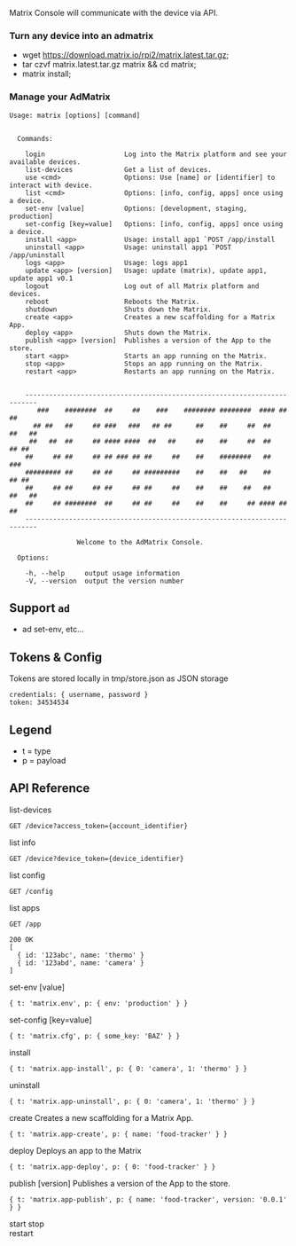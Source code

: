 Matrix Console will communicate with the device via API.

### Turn any device into an admatrix

* wget https://download.matrix.io/rpi2/matrix.latest.tar.gz;
* tar czvf matrix.latest.tar.gz matrix && cd matrix;
* matrix install;


### Manage your AdMatrix

```
Usage: matrix [options] [command]


  Commands:

    login                    Log into the Matrix platform and see your available devices.
    list-devices             Get a list of devices.
    use <cmd>                Options: Use [name] or [identifier] to interact with device.
    list <cmd>               Options: [info, config, apps] once using a device.
    set-env [value]          Options: [development, staging, production]
    set-config [key=value]   Options: [info, config, apps] once using a device.
    install <app>            Usage: install app1 `POST /app/install 
    uninstall <app>          Usage: uninstall app1 `POST /app/uninstall
    logs <app>               Usage: logs app1
    update <app> [version]   Usage: update (matrix), update app1, update app1 v0.1
    logout                   Log out of all Matrix platform and devices.
    reboot                   Reboots the Matrix.
    shutdown                 Shuts down the Matrix.
    create <app>             Creates a new scaffolding for a Matrix App.
    deploy <app>             Shuts down the Matrix.
    publish <app> [version]  Publishes a version of the App to the store.
    start <app>              Starts an app running on the Matrix.
    stop <app>               Stops an app running on the Matrix.
    restart <app>            Restarts an app running on the Matrix.


	-------------------------------------------------------------------------
	   ###    ########  ##     ##    ###    ######## ########  #### ##     ##
	  ## ##   ##     ## ###   ###   ## ##      ##    ##     ##  ##   ##   ##
	 ##   ##  ##     ## #### ####  ##   ##     ##    ##     ##  ##    ## ##
	##     ## ##     ## ## ### ## ##     ##    ##    ########   ##     ###
	######### ##     ## ##     ## #########    ##    ##   ##    ##    ## ##
	##     ## ##     ## ##     ## ##     ##    ##    ##    ##   ##   ##   ##
	##     ## ########  ##     ## ##     ##    ##    ##     ## #### ##     ##
	-------------------------------------------------------------------------

			     Welcome to the AdMatrix Console.

  Options:

    -h, --help     output usage information
    -V, --version  output the version number

```

## Support `ad`

* ad set-env, etc...

## Tokens & Config

Tokens are stored locally in tmp/store.json as JSON storage
```
credentials: { username, password }
token: 34534534
```


## Legend

* t = type
* p = payload

## API Reference

list-devices
```
GET /device?access_token={account_identifier}
```
list info
```
GET /device?device_token={device_identifier}
```
list config
```
GET /config
```
list apps
```
GET /app

200 OK
[ 
  { id: '123abc', name: 'thermo' }
  { id: '123abd', name: 'camera' }
]
```
set-env [value]
```
{ t: 'matrix.env', p: { env: 'production' } }
```
set-config [key=value]
```
{ t: 'matrix.cfg', p: { some_key: 'BAZ' } }
```
install <app>            
```
{ t: 'matrix.app-install', p: { 0: 'camera', 1: 'thermo' } }
```
uninstall <app>          
```
{ t: 'matrix.app-uninstall', p: { 0: 'camera', 1: 'thermo' } }
```

create <app>             Creates a new scaffolding for a Matrix App.
```
{ t: 'matrix.app-create', p: { name: 'food-tracker' } }
```

deploy <app>             Deploys an app to the Matrix
```
{ t: 'matrix.app-deploy', p: { 0: 'food-tracker' } }
```

publish <app> [version]  Publishes a version of the App to the store.   
```
{ t: 'matrix.app-publish', p: { name: 'food-tracker', version: '0.0.1' } }
```
                   
start <app>
stop <app>               
restart <app>